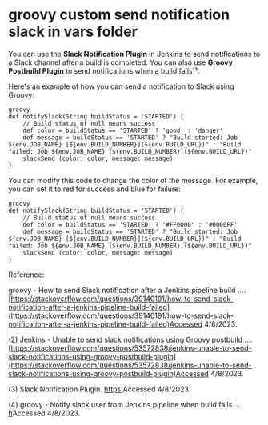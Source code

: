 # groovy custom send notification slack in vars folder



You can use the **Slack Notification Plugin** in Jenkins to send notifications to a Slack channel after a build is completed. You can also use **Groovy Postbuild Plugin** to send notifications when a build fails¹³.



Here's an example of how you can send a notification to Slack using Groovy:



```
groovy
def notifySlack(String buildStatus = 'STARTED') {
    // Build status of null means success
    def color = buildStatus == 'STARTED' ? 'good' : 'danger'
    def message = buildStatus == 'STARTED' ? "Build started: Job ${env.JOB_NAME} [${env.BUILD_NUMBER}](${env.BUILD_URL})" : "Build failed: Job ${env.JOB_NAME} [${env.BUILD_NUMBER}](${env.BUILD_URL})"
    slackSend (color: color, message: message)
}
```





You can modify this code to change the color of the message. For example, you can set it to red for success and blue for failure:

```
groovy
def notifySlack(String buildStatus = 'STARTED') {
    // Build status of null means success
    def color = buildStatus == 'STARTED' ? '#FF0000' : '#0000FF'
    def message = buildStatus == 'STARTED' ? "Build started: Job ${env.JOB_NAME} [${env.BUILD_NUMBER}](${env.BUILD_URL})" : "Build failed: Job ${env.JOB_NAME} [${env.BUILD_NUMBER}](${env.BUILD_URL})"
    slackSend (color: color, message: message)
}
```



Reference:

groovy - How to send Slack notification after a Jenkins pipeline build .... [https://stackoverflow.com/questions/39140191/how-to-send-slack-notification-after-a-jenkins-pipeline-build-failed](https://stackoverflow.com/questions/39140191/how-to-send-slack-notification-after-a-jenkins-pipeline-build-failed)Accessed 4/8/2023.

(2) Jenkins - Unable to send slack notifications using Groovy postbuild .... [https://stackoverflow.com/questions/53572838/jenkins-unable-to-send-slack-notifications-using-groovy-postbuild-plugin](https://stackoverflow.com/questions/53572838/jenkins-unable-to-send-slack-notifications-using-groovy-postbuild-plugin)Accessed 4/8/2023.

(3) Slack Notification Plugin. [https:](https://www.jenkins.io/doc/pipeline/steps/slack/)Accessed 4/8/2023.

(4) groovy - Notify slack user from Jenkins pipeline when build fails .... [h](https://stackoverflow.com/questions/62127056/notify-slack-user-from-jenkins-pipeline-when-build-fails)Accessed 4/8/2023.



